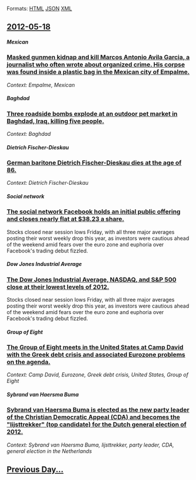 
Formats: [HTML](2012/05/18/index.html)  [JSON](2012/05/18/index.json)  [XML](2012/05/18/index.xml)  

## [2012-05-18](/news/2012/05/18/index.md)

##### Mexican
### [Masked gunmen kidnap and kill Marcos Antonio Avila Garcia, a journalist who often wrote about organized crime. His corpse was found inside a plastic bag in the Mexican city of Empalme. ](/news/2012/05/18/masked-gunmen-kidnap-and-kill-marcos-antonio-avila-garcia-a-journalist-who-often-wrote-about-organized-crime-his-corpse-was-found-inside-a.md)
_Context: Empalme, Mexican_

##### Baghdad
### [Three roadside bombs explode at an outdoor pet market in Baghdad, Iraq, killing five people. ](/news/2012/05/18/three-roadside-bombs-explode-at-an-outdoor-pet-market-in-baghdad-iraq-killing-five-people.md)
_Context: Baghdad_

##### Dietrich Fischer-Dieskau
### [German baritone Dietrich Fischer-Dieskau dies at the age of 86. ](/news/2012/05/18/german-baritone-dietrich-fischer-dieskau-dies-at-the-age-of-86.md)
_Context: Dietrich Fischer-Dieskau_

##### Social network
### [The social network Facebook holds an initial public offering and closes nearly flat at $38.23 a share. ](/news/2012/05/18/the-social-network-facebook-holds-an-initial-public-offering-and-closes-nearly-flat-at-38-23-a-share.md)
Stocks closed near session lows Friday, with all three major averages posting their worst weekly drop this year, as investors were cautious ahead of the weekend amid fears over the euro zone and euphoria over Facebook&#039;s trading debut fizzled. 

##### Dow Jones Industrial Average
### [The Dow Jones Industrial Average, NASDAQ, and S&P 500 close at their lowest levels of 2012. ](/news/2012/05/18/the-dow-jones-industrial-average-nasdaq-and-s-p-500-close-at-their-lowest-levels-of-2012.md)
Stocks closed near session lows Friday, with all three major averages posting their worst weekly drop this year, as investors were cautious ahead of the weekend amid fears over the euro zone and euphoria over Facebook&#039;s trading debut fizzled. 

##### Group of Eight
### [The Group of Eight meets in the United States at Camp David with the Greek debt crisis and associated Eurozone problems on the agenda. ](/news/2012/05/18/the-group-of-eight-meets-in-the-united-states-at-camp-david-with-the-greek-debt-crisis-and-associated-eurozone-problems-on-the-agenda.md)
_Context: Camp David, Eurozone, Greek debt crisis, United States, Group of Eight_

##### Sybrand van Haersma Buma
### [Sybrand van Haersma Buma is elected as the new party leader of the Christian Democratic Appeal (CDA) and becomes the "lijsttrekker" (top candidate) for the Dutch general election of 2012. ](/news/2012/05/18/sybrand-van-haersma-buma-is-elected-as-the-new-party-leader-of-the-christian-democratic-appeal-cda-and-becomes-the-lijsttrekker-top-can.md)
_Context: Sybrand van Haersma Buma, lijsttrekker, party leader, CDA, general election in the Netherlands_

## [Previous Day...](/news/2012/05/17/index.md)


